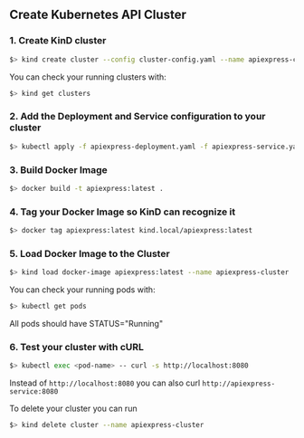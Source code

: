 ## Create Kubernetes API Cluster
### 1. Create KinD cluster
```bash
$> kind create cluster --config cluster-config.yaml --name apiexpress-cluster
```
You can check your running clusters with:
```bash 
$> kind get clusters 
```
### 2. Add the Deployment and Service configuration to your cluster
```bash
$> kubectl apply -f apiexpress-deployment.yaml -f apiexpress-service.yaml
```
### 3. Build Docker Image
```bash
$> docker build -t apiexpress:latest .
```
### 4. Tag your Docker Image so KinD can recognize it
```bash
$> docker tag apiexpress:latest kind.local/apiexpress:latest
```
### 5. Load Docker Image to the Cluster
```bash
$> kind load docker-image apiexpress:latest --name apiexpress-cluster
```
You can check your running pods with:
```bash 
$> kubectl get pods 
```
All pods should have STATUS="Running"
### 6. Test your cluster with cURL
```bash 
$> kubectl exec <pod-name> -- curl -s http://localhost:8080
```
Instead of ``http://localhost:8080`` you can also curl ``http://apiexpress-service:8080``

To delete your cluster you can run
```bash
$> kind delete cluster --name apiexpress-cluster
```